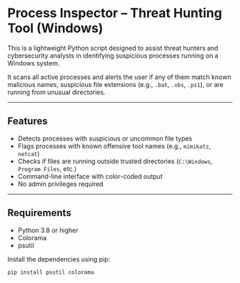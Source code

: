 # Process Inspector – Threat Hunting Tool (Windows)

This is a lightweight Python script designed to assist threat hunters and cybersecurity analysts in identifying suspicious processes running on a Windows system.

It scans all active processes and alerts the user if any of them match known malicious names, suspicious file extensions (e.g., `.bat`, `.vbs`, `.ps1`), or are running from unusual directories.

---

## Features

- Detects processes with suspicious or uncommon file types
- Flags processes with known offensive tool names (e.g., `mimikatz`, `netcat`)
- Checks if files are running outside trusted directories (`C:\Windows`, `Program Files`, etc.)
- Command-line interface with color-coded output
- No admin privileges required

---

## Requirements

- Python 3.8 or higher  
- Colorama  
- psutil

Install the dependencies using pip:

```bash
pip install psutil colorama
